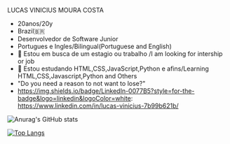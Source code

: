 

  LUCAS VINICIUS MOURA COSTA 
- 20anos/20y
- Brazil🇧🇷
- Desenvolvedor de Software Junior
- Portugues e Ingles/Bilingual(Portuguese and English)
- 🔭 Estou em busca de um estagio ou trabalho /I am looking for intership or job 
- 🌱 Estou estudando HTML,CSS,JavaScript,Python e afins/Learning HTML,CSS,Javascript,Python and Others
-  "Do you need a reason to not want to lose?"
-  https://img.shields.io/badge/LinkedIn-0077B5?style=for-the-badge&logo=linkedin&logoColor=white: https://www.linkedin.com/in/lucas-vinicius-7b99b621b/


 ![Anurag's GitHub stats](https://github-readme-stats.vercel.app/api?username=Lucasmcz&show_icons=true&theme=dark)  
 
[![Top Langs](https://github-readme-stats.vercel.app/api/top-langs/?username=Lucasmcz&layout=compact)](https://github.com/Lucasmcz/github-readme-stats)


